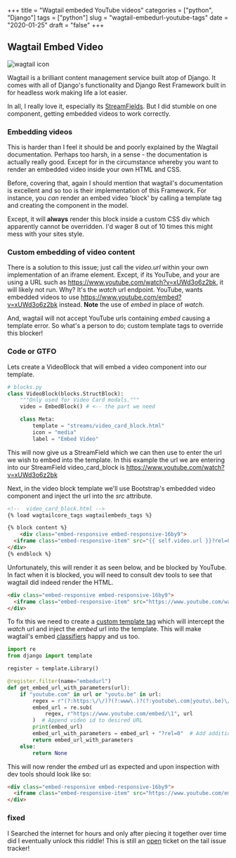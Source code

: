+++
title = "Wagtail embeded YouTube videos"
categories = ["python", "Django"]
tags = ["python"]
slug = "wagtail-embedurl-youtube-tags"
date = "2020-01-25"
draft = "false"
+++

## Wagtail Embed Video

![](/images/wagtail-logo.png 'wagtail icon')

Wagtail is a brilliant content management service built atop of Django. It comes with all of Django's functionality and Django Rest Framework built in for headless work making life a lot easier.

In all, I really love it, especially its [StreamFields][0]. But I did stumble on one component, getting embedded videos to work correctly.

### Embedding videos

This is harder than I feel it should be and poorly explained by the Wagtail documentation. Perhaps too harsh, in a sense - the documentation is actually really good. Except for in the circumstance whereby you want to render an embedded video inside your own HTML and CSS.

Before, covering that, again I should mention that wagtail's documentation is excellent and so too is their implementation of this Framework. For instance, you _can_ render an embed video 'block' by calling a template tag and creating the component in the model.

Except, it will __always__ render this block inside a custom CSS div which apparently cannot be overridden. I'd wager 8 out of 10 times this might mess with your sites style.

### Custom embedding of video content

There is a solution to this issue; just call the _video.url_ within your own implementation of an iframe element. Except, if its YouTube, and your are using a URL such as https://www.youtube.com/watch?v=xUWd3o6z2bk, it will likely not run. Why? It's the _watch_ url endpoint. YouTube, wants embedded videos to use https://www.youtube.com/embed?v=xUWd3o6z2bk instead. __Note__ the use of _embed_ in place of _watch_.

And, wagtail will not accept YouTube urls containing _embed_ causing a template error. So what's a person to do; custom template tags to override this blocker!

### Code or GTFO

Lets create a VideoBlock that will embed a video component into our template.

```python
# blocks.py
class VideoBlock(blocks.StructBlock):
    """Only used for Video Card modals."""
    video = EmbedBlock() # <-- the part we need

    class Meta:
        template = "streams/video_card_block.html"
        icon = "media"
        label = "Embed Video"
```

This will now give us a StreamField which we can then use to enter the url we wish to embed into the template. In this example the url we are entering into our StreamField video_card_block is https://www.youtube.com/watch?v=xUWd3o6z2bk

Next, in the video block template we'll use Bootstrap's embedded video component and inject the url into the _src_ attribute.

```html
<!--  video_card_block.html -->
{% load wagtailcore_tags wagtailembeds_tags %}

{% block content %}
    <div class="embed-responsive embed-responsive-16by9">
  <iframe class="embed-responsive-item" src="{{ self.video.url }}?rel=0" allowfullscreen></iframe>
</div>
{% endblock %}
```

Unfortunately, this will render it as seen below, and be blocked by YouTube. In fact when it is blocked, you will need to consult dev tools to see that wagtail did indeed render the HTML.

```html
<div class="embed-responsive embed-responsive-16by9">
  <iframe class="embed-responsive-item" src="https://www.youtube.com/watch/zpOULjyy-n8?rel=0" allowfullscreen></iframe>
</div>
```

To fix this we need to create a [custom template tag][1] which will intercept the _watch_ url and inject the _embed_ url into the template. This will make wagtail's embed [classifiers][2] happy and us too.

```python
import re
from django import template

register = template.Library()

@register.filter(name="embedurl")
def get_embed_url_with_parameters(url):
    if "youtube.com" in url or "youtu.be" in url:
        regex = r"(?:https:\/\/)?(?:www\.)?(?:youtube\.com|youtu\.be)\/(?:watch\?v=)?(.+)"  # Get video id from URL
        embed_url = re.sub(
            regex, r"https://www.youtube.com/embed/\1", url
        )  # Append video id to desired URL
        print(embed_url)
        embed_url_with_parameters = embed_url + "?rel=0"  # Add additional parameters
        return embed_url_with_parameters
    else:
        return None
```

This will now render the _embed_ url as expected and upon inspection with dev tools should look like so:

```html
<div class="embed-responsive embed-responsive-16by9">
  <iframe class="embed-responsive-item" src="https://www.youtube.com/embed/zpOULjyy-n8?rel=0" allowfullscreen></iframe>
</div>
```

### fixed

I Searched the internet for hours and only after piecing it together over time did I eventually unlock this riddle! This is still an [open][3] ticket on the tail issue tracker!

[0]: https://docs.djangoproject.com/en/dev/howto/custom-template-tags/
[1]: https://docs.djangoproject.com/en/dev/howto/custom-template-tags/
[2]: https://github.com/wagtail/wagtail/blob/master/wagtail/embeds/oembed_providers.py
[3]: https://github.com/wagtail/wagtail/issues/4127
